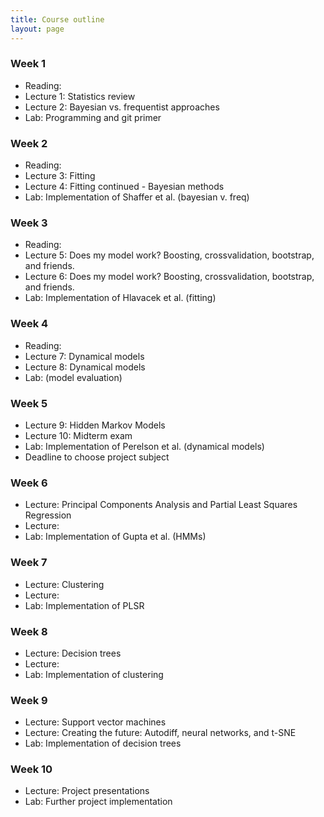 ```yaml
---
title: Course outline
layout: page
---
```


### Week 1 

- Reading: 
- Lecture 1: Statistics review 
- Lecture 2: Bayesian vs. frequentist approaches 
- Lab: Programming and git primer

### Week 2

- Reading: 
- Lecture 3: Fitting
- Lecture 4: Fitting continued - Bayesian methods
- Lab: Implementation of Shaffer et al. (bayesian v. freq)

### Week 3

- Reading: 
- Lecture 5: Does my model work? Boosting, crossvalidation, bootstrap, and friends.  
- Lecture 6: Does my model work? Boosting, crossvalidation, bootstrap, and friends. 
- Lab: Implementation of Hlavacek et al. (fitting)

### Week 4 

- Reading: 
- Lecture 7: Dynamical models
- Lecture 8: Dynamical models
- Lab: (model evaluation)

### Week 5

- Lecture 9: Hidden Markov Models
- Lecture 10: Midterm exam
- Lab: Implementation of Perelson et al. (dynamical models)
- Deadline to choose project subject

### Week 6

- Lecture: Principal Components Analysis and Partial Least Squares Regression
- Lecture: 
- Lab: Implementation of Gupta et al. (HMMs)

### Week 7

- Lecture: Clustering
- Lecture: 
- Lab: Implementation of PLSR

### Week 8 

- Lecture: Decision trees
- Lecture: 
- Lab: Implementation of clustering

### Week 9

- Lecture: Support vector machines
- Lecture: Creating the future: Autodiff, neural networks, and t-SNE
- Lab: Implementation of decision trees

### Week 10

- Lecture: Project presentations
- Lab: Further project implementation